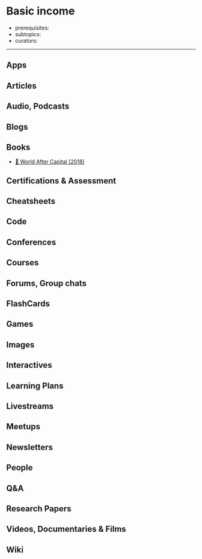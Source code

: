 # Basic income

- prerequisites:
- subtopics:
- curators:

------

## Apps


## Articles

## Audio, Podcasts

## Blogs

## Books
- [📖 World After Capital (2018)](http://worldaftercapital.org/)

## Certifications & Assessment

## Cheatsheets

## Code

## Conferences

## Courses

## Forums, Group chats

## FlashCards

## Games

## Images

## Interactives

## Learning Plans

## Livestreams

## Meetups

## Newsletters

## People

## Q&A

## Research Papers

## Videos, Documentaries & Films

## Wiki
